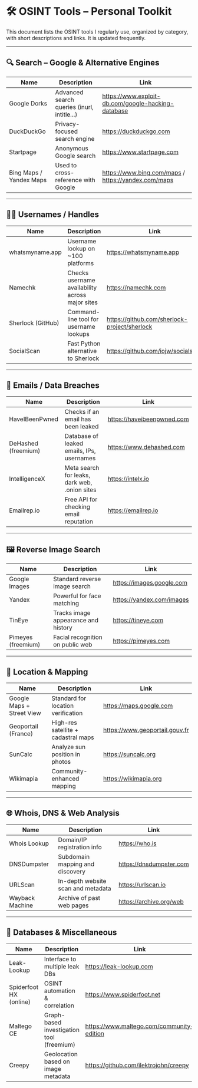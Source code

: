# 🛠️ OSINT Tools – Personal Toolkit

This document lists the OSINT tools I regularly use, organized by category, with short descriptions and links. It is updated frequently.

---

## 🔍 Search – Google & Alternative Engines

| Name | Description | Link |
|------|-------------|------|
| Google Dorks | Advanced search queries (inurl, intitle...) | https://www.exploit-db.com/google-hacking-database |
| DuckDuckGo | Privacy-focused search engine | https://duckduckgo.com |
| Startpage | Anonymous Google search | https://www.startpage.com |
| Bing Maps / Yandex Maps | Used to cross-reference with Google | https://www.bing.com/maps / https://yandex.com/maps |

---

## 🧑‍💻 Usernames / Handles

| Name | Description | Link |
|------|-------------|------|
| whatsmyname.app | Username lookup on ~100 platforms | https://whatsmyname.app |
| Namechk | Checks username availability across major sites | https://namechk.com |
| Sherlock (GitHub) | Command-line tool for username lookups | https://github.com/sherlock-project/sherlock |
| SocialScan | Fast Python alternative to Sherlock | https://github.com/iojw/socialscan |

---

## 📧 Emails / Data Breaches

| Name | Description | Link |
|------|-------------|------|
| HaveIBeenPwned | Checks if an email has been leaked | https://haveibeenpwned.com |
| DeHashed (freemium) | Database of leaked emails, IPs, usernames | https://www.dehashed.com |
| IntelligenceX | Meta search for leaks, dark web, .onion sites | https://intelx.io |
| Emailrep.io | Free API for checking email reputation | https://emailrep.io |

---

## 🖼️ Reverse Image Search

| Name | Description | Link |
|------|-------------|------|
| Google Images | Standard reverse image search | https://images.google.com |
| Yandex | Powerful for face matching | https://yandex.com/images |
| TinEye | Tracks image appearance and history | https://tineye.com |
| Pimeyes (freemium) | Facial recognition on public web | https://pimeyes.com |

---

## 📌 Location & Mapping

| Name | Description | Link |
|------|-------------|------|
| Google Maps + Street View | Standard for location verification | https://maps.google.com |
| Geoportail (France) | High-res satellite + cadastral maps | https://www.geoportail.gouv.fr |
| SunCalc | Analyze sun position in photos | https://suncalc.org |
| Wikimapia | Community-enhanced mapping | https://wikimapia.org |

---

## 🌐 Whois, DNS & Web Analysis

| Name | Description | Link |
|------|-------------|------|
| Whois Lookup | Domain/IP registration info | https://who.is |
| DNSDumpster | Subdomain mapping and discovery | https://dnsdumpster.com |
| URLScan | In-depth website scan and metadata | https://urlscan.io |
| Wayback Machine | Archive of past web pages | https://archive.org/web |

---

## 🧠 Databases & Miscellaneous

| Name | Description | Link |
|------|-------------|------|
| Leak-Lookup | Interface to multiple leak DBs | https://leak-lookup.com |
| Spiderfoot HX (online) | OSINT automation & correlation | https://www.spiderfoot.net |
| Maltego CE | Graph-based investigation tool (freemium) | https://www.maltego.com/community-edition |
| Creepy | Geolocation based on image metadata | https://github.com/ilektrojohn/creepy |
